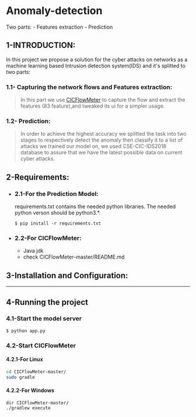 # Anomaly-detection
Two parts:
    - Features extraction
    - Prediction

## 1-INTRODUCTION:


In this project we propose a solution for the cyber attacks on networks as a machine
learning based Intrusion detection system(IDS) and it's splitted to two parts:
### 1.1- Capturing the network flows and Features extraction:
>In this part we use [CICFlowMeter](https://github.com/ahlashkari/CICFlowMeter) to capture the flow and extract the features (83 feature),and tweaked its ui for a simpler usage.

### 1.2- Prediction:
>In order to achieve the highest accuracy we splitted the task into two stages to respectively detect the anomaly then classify it to a list of attacks we trained our model on, we used CSE-CIC-IDS2018 database to assure that we have the latest possible data on current cyber attacks.


## 2-Requirements:
- ### 2.1-For the Prediction Model:
    requirements.txt contains the needed python libraries.
    The needed python verson should be python3.*.
    ```
    $ pip install -r requirements.txt 
    ```
- ### 2.2-For CICFlowMeter:
    - Java jdk
    - check CICFlowMeter-master/README.md 

## 3-Installation and Configuration:
***
## 4-Running the project
### 4.1-Start the model server
```
$ python app.py
```
### 4.2-Start CICFlowMeter
#### 4.2.1-For Linux
```bash
cd CICFlowMeter-master/
sudo gradle
```
#### 4.2.2-For Windows
```dos
dir CICFlowMeter-master/
./gradlew execute
```
